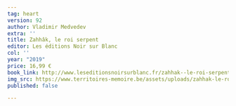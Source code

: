 ```yaml
---
tag: heart
version: 92
author: Vladimir Medvedev
extra: ''
title: Zahhâk, le roi serpent
editor: Les éditions Noir sur Blanc
col: ''
year: "2019"
price: 16,99 €
book_link: http://www.leseditionsnoirsurblanc.fr/zahhak--le-roi-serpent-vladimir-medvedev-9782882505828
img_src: https://www.territoires-memoire.be/assets/uploads/zahhak-le-roi-serpent.jpg
published: false

---
```

